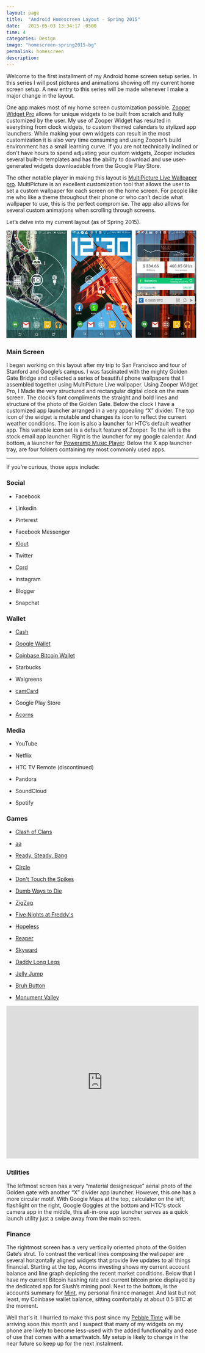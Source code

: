 ```yaml
---
layout: page
title:  "Android Homescreen Layout - Spring 2015"
date:   2015-05-03 13:34:17 -0500
time: 4
categories: Design
image: "homescreen-spring2015-bg"
permalink: homescreen
description:
---
```

Welcome to the first installment of my Android home screen setup series. In this series I will post pictures and animations showing off my current home screen setup. A new entry to this series will be made whenever I make a major change in the layout.

One app makes most of my home screen customization possible. [Zooper Widget Pro](https://play.google.com/store/apps/details?id=org.zooper.zwpro&hl=en) allows for unique widgets to be built from scratch and fully customized by the user. My use of Zooper Widget has resulted in everything from clock widgets, to custom themed calendars to stylized app launchers. While making your own widgets can result in the most customization it is also very time consuming and using Zooper’s build environment has a small learning curve. If you are not technically inclined or don't have hours to spend adjusting your custom widgets, Zooper includes several built-in templates and has the ability to download and use user-generated widgets downloadable from the Google Play Store.

The other notable player in making this layout is [MultiPicture Live Wallpaper pro](https://play.google.com/store/apps/details?id=org.tamanegi.wallpaper.multipicture&hl=en). MultiPicture is an excellent customization tool that allows the user to set a custom wallpaper for each screen on the home screen. For people like me who like a theme throughout their phone or who can’t decide what wallpaper to use, this is the perfect compromise. The app also allows for several custom animations when scrolling through screens.

Let’s delve into my current layout (as of Spring 2015).

![homescreen layout spring 2015](/img/post/screens.jpg)

### Main Screen

I began working on this layout after my trip to San Francisco and tour of Stanford and Google’s campus. I was fascinated with the mighty Golden Gate Bridge and collected a series of beautiful phone wallpapers that I assembled together using MultiPicture Live wallpaper. Using Zooper Widget Pro, I Made the very structured and rectangular digital clock on the main screen. The clock’s font compliments the straight and bold lines and structure of the photo of the Golden Gate. Below the clock I have a customized app launcher arranged in a very appealing “X” divider. The top icon of the widget is mutable and changes its icon to reflect the current weather conditions. The icon is also a launcher for HTC’s default weather app. This variable icon set is a default feature of Zooper. To the left is the stock email app launcher. Right is the launcher for my google calendar. And bottom, a launcher for [Poweramp Music Player](https://play.google.com/store/apps/details?id=com.maxmpz.audioplayer&hl=en). Below the X app launcher tray, are four folders containing my most commonly used apps.

* * *

If you’re curious, those apps include:


### Social

*   Facebook

*   Linkedin

*   Pinterest

*   Facebook Messenger

*   [Klout](https://play.google.com/store/apps/details?id=com.klout.android.moose&hl=en)

*   Twitter

*   [Cord](https://play.google.com/store/apps/details?id=cordproject.cord&hl=en)

*   Instagram

*   Blogger

*   Snapchat



### Wallet

*   [Cash](https://play.google.com/store/apps/details?id=com.squareup.cash&hl=en)

*   [Google Wallet](https://play.google.com/store/apps/details?id=com.google.android.apps.walletnfcrel&hl=en)

*   [Coinbase Bitcoin Wallet](https://play.google.com/store/apps/details?id=com.coinbase.android&hl=en)

*   Starbucks

*   Walgreens

*   [camCard](https://play.google.com/store/apps/details?id=com.intsig.BCRLite&hl=en)

*   Google Play Store

*   [Acorns](https://play.google.com/store/apps/details?id=com.acorns.android&hl=en)



### Media

*   YouTube

*   Netflix

*   HTC TV Remote (discontinued)

*   Pandora

*   SoundCloud

*   Spotify


### Games

*   [Clash of Clans](https://play.google.com/store/apps/details?id=com.supercell.clashofclans&hl=en)

*   [aa](https://play.google.com/store/apps/details?id=com.aa.generaladaptiveapps&hl=en)

*   [Ready, Steady, Bang](https://play.google.com/store/apps/details?id=com.noodlecake.rsb&hl=en)

*   [Circle](https://play.google.com/store/apps/details?id=com.ketchapp.circle&hl=en)

*   [Don't Touch the Spikes](https://play.google.com/store/apps/details?id=com.ketchapp.donttouchthespikes&hl=en)

*   [Dumb Ways to Die](https://play.google.com/store/apps/details?id=air.au.com.metro.DumbWaysToDie&hl=en)

*   [ZigZag](https://play.google.com/store/apps/details?id=com.ketchapp.zigzaggame&hl=en)

*   [Five Nights at Freddy's](https://play.google.com/store/apps/details?id=com.scottgames.fnaf2demo&hl=en)

*   [Hopeless](https://play.google.com/store/apps/details?id=com.upopa.hopeless&hl=en)

*   [Reaper](https://play.google.com/store/apps/details?id=net.hexage.reaper&hl=en)

*   [Skyward](https://play.google.com/store/apps/details?id=com.ketchapp.skyward&hl=en)

*   [Daddy Long Legs](https://play.google.com/store/apps/details?id=com.setsnail.daddylonglegs&hl=en)

*   [Jelly Jump](https://play.google.com/store/apps/details?id=com.ketchapp.jellyjump&hl=en)

*   [Bruh Button](https://play.google.com/store/apps/details?id=com.headgraphix.bruh&hl=en)

*   [Monument Valley](https://play.google.com/store/apps/details?id=com.ustwo.monumentvalley&hl=en)


<iframe src="https://www.youtube.com/embed/Jaz6n3R-Xco" allowfullscreen="" width="100%" frameborder="0" height="400px"></iframe>

### Utilities

The leftmost screen has a very “material designesque” aerial photo of the Golden gate with another “X” divider app launcher. However, this one has a more circular motif. With Google Maps at the top, calculator on the left, flashlight on the right, Google Goggles at the bottom and HTC’s stock camera app in the middle, this all-in-one app launcher serves as a quick launch utility just a swipe away from the main screen.

### Finance

The rightmost screen has a very vertically oriented photo of the Golden Gate’s strut. To contrast the vertical lines composing the wallpaper are several horizontally aligned widgets that provide live updates to all things financial. Starting at the top, Acorns investing shows my current account balance and line graph depicting the recent market conditions. Below that I have my current Bitcoin hashing rate and current bitcoin price displayed by the dedicated app for Slush’s mining pool. Next to the bottom, is the accounts summary for [Mint](https://www.google.com/url?sa=t&rct=j&q=&esrc=s&source=web&cd=1&cad=rja&uact=8&ved=0CB8QFjAAahUKEwjXlsPlnejGAhUJTJIKHXGQAc0&url=https%3A%2F%2Fwww.mint.com%2F&ei=PCOsVdeIOomYyQTxoIboDA&usg=AFQjCNHUxdqmSU4XKXvO5VuBFuyERZ6f9w&sig2=1-8e1GfhcGcQXSuVvVmhyw&bvm=bv.98197061,d.aWw), my personal finance manager. And last but not least, my Coinbase wallet balance, sitting comfortably at about 0.5 BTC at the moment.

Well that's it. I hurried to make this post since my [Pebble Time](https://getpebble.com/pebble_time) will be arriving soon this month and I suspect that many of my widgets on my phone are likely to become less-used with the added functionality and ease of use that comes with a smartwatch. My setup is likely to change in the near future so keep up for the next instalment.
